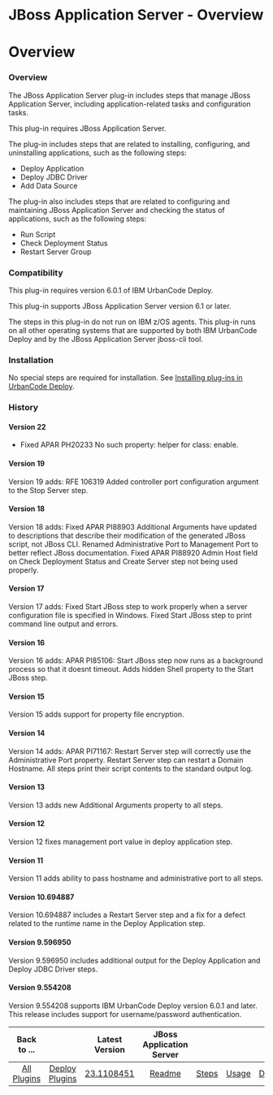 
JBoss Application Server - Overview
===================================

# Overview


### Overview




The JBoss Application Server plug-in includes steps that manage JBoss Application Server, including application-related tasks and configuration tasks.

This plug-in requires JBoss Application Server.

The plug-in includes steps that are related to installing, configuring, and uninstalling applications, such as the following steps:

* Deploy Application
* Deploy JDBC Driver
* Add Data Source

The plug-in also includes steps that are related to configuring and maintaining JBoss Application Server and checking the status of applications, such as the following steps:

* Run Script
* Check Deployment Status
* Restart Server Group

### Compatibility

This plug-in requires version 6.0.1 of IBM UrbanCode Deploy.

This plug-in supports JBoss Application Server version 6.1 or later.

The steps in this plug-in do not run on IBM z/OS agents. This plug-in runs on all other operating systems that are supported by both IBM UrbanCode Deploy and by the JBoss Application Server jboss-cli tool.

### Installation

No special steps are required for installation. See [Installing plug-ins in UrbanCode Deploy](https://www.urbancode.com/resource/installing-plug-ins-in-urbancode-products/ "Installing plug-ins in UrbanCode Deploy").

### History

#### Version 22

* Fixed APAR PH20233 No such property: helper for class: enable.

#### Version 19

Version 19 adds: RFE 106319 Added controller port configuration argument to the Stop Server step.

#### Version 18

Version 18 adds: Fixed APAR PI88903 Additional Arguments have updated to descriptions that describe their modification of the generated JBoss script, not JBoss CLI. Renamed Administrative Port to Management Port to better reflect JBoss documentation. Fixed APAR PI88920 Admin Host field on Check Deployment Status and Create Server step not being used properly.

#### Version 17

Version 17 adds: Fixed Start JBoss step to work properly when a server configuration file is specified in Windows. Fixed Start JBoss step to print command line output and errors.

#### Version 16

Version 16 adds: APAR PI85106: Start JBoss step now runs as a background process so that it doesnt timeout. Adds hidden Shell property to the Start JBoss step.

#### Version 15

Version 15 adds support for property file encryption.

#### Version 14

Version 14 adds: APAR PI71167: Restart Server step will correctly use the Administrative Port property. Restart Server step can restart a Domain Hostname. All steps print their script contents to the standard output log.

#### Version 13

Version 13 adds new Additional Arguments property to all steps.

#### Version 12

Version 12 fixes management port value in deploy application step.

#### Version 11

Version 11 adds ability to pass hostname and administrative port to all steps.

#### Version 10.694887

Version 10.694887 includes a Restart Server step and a fix for a defect related to the runtime name in the Deploy Application step.

#### Version 9.596950

Version 9.596950 includes additional output for the Deploy Application and Deploy JDBC Driver steps.

#### Version 9.554208

Version 9.554208 supports IBM UrbanCode Deploy version 6.0.1 and later. This release includes support for username/password authentication.


|Back to ...||Latest Version|JBoss Application Server ||||
| :---: | :---: | :---: | :---: | :---: | :---: | :---: |
|[All Plugins](../../index.md)|[Deploy Plugins](../README.md)|[23.1108451](https://raw.githubusercontent.com/UrbanCode/IBM-UCD-PLUGINS/main/files/JBoss/JBoss-23.1108451.zip)|[Readme](README.md)|[Steps](steps.md)|[Usage](usage.md)|[Downloads](downloads.md)|
